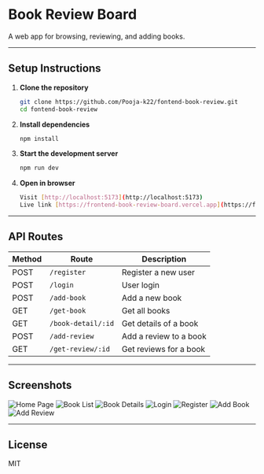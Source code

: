 # Book Review Board

A web app for browsing, reviewing, and adding books.

---


## Setup Instructions

1. **Clone the repository**
   ```sh
   git clone https://github.com/Pooja-k22/fontend-book-review.git
   cd fontend-book-review
   ```

2. **Install dependencies**
   ```sh
   npm install
   ```

3. **Start the development server**
   ```sh
   npm run dev
   ```

4. **Open in browser**
    ```sh
   Visit [http://localhost:5173](http://localhost:5173)
   Live link [https://frontend-book-review-board.vercel.app](https://frontend-book-review-board.vercel.app)
   ```
   
---

## API Routes

| Method | Route                       | Description                |
|--------|----------------------------|----------------------------|
| POST   | `/register`                | Register a new user        |
| POST   | `/login`                   | User login                 |
| POST   | `/add-book`                | Add a new book             |
| GET    | `/get-book`                | Get all books              |
| GET    | `/book-detail/:id`         | Get details of a book      |
| POST   | `/add-review`              | Add a review to a book     |
| GET    | `/get-review/:id`          | Get reviews for a book     |

---

## Screenshots

![Home Page](public/home.png)
![Book List](public/book-list.png)
![Book Details](public/book-detail.png)
![Login](public/login.png)
![Register](public/register.png)
![Add Book](public/add-book.png)
![Add Review](public/add-review.png)

---

## License

MIT
